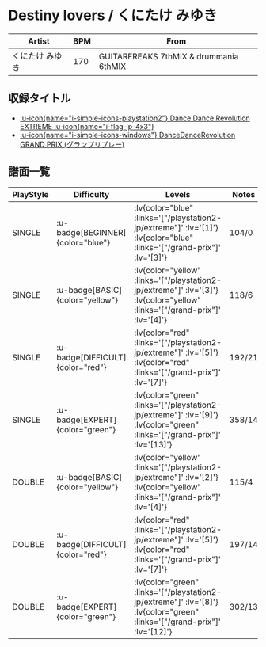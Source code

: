 # Destiny lovers / くにたけ みゆき

|Artist|BPM|From|
|------|---|----|
|くにたけ みゆき|170|GUITARFREAKS 7thMIX & drummania 6thMIX|

## 収録タイトル

- [ :u-icon{name="i-simple-icons-playstation2"} Dance Dance Revolution EXTREME :u-icon{name="i-flag-jp-4x3"} ](/playstation2-jp/extreme)
- [ :u-icon{name="i-simple-icons-windows"} DanceDanceRevolution GRAND PRIX (グランプリプレー)](/grand-prix)

## 譜面一覧

|PlayStyle|Difficulty|Levels|Notes|Movie|
|---------|----------|------|-----|-----|
|SINGLE| :u-badge[BEGINNER]{color="blue"} | :lv{color="blue" :links='["/playstation2-jp/extreme"]' :lv='[1]'}  :lv{color="blue" :links='["/grand-prix"]' :lv='[3]'} |104/0||
|SINGLE| :u-badge[BASIC]{color="yellow"} | :lv{color="yellow" :links='["/playstation2-jp/extreme"]' :lv='[3]'}  :lv{color="yellow" :links='["/grand-prix"]' :lv='[4]'} |118/6||
|SINGLE| :u-badge[DIFFICULT]{color="red"} | :lv{color="red" :links='["/playstation2-jp/extreme"]' :lv='[5]'}  :lv{color="red" :links='["/grand-prix"]' :lv='[7]'} |192/21||
|SINGLE| :u-badge[EXPERT]{color="green"} | :lv{color="green" :links='["/playstation2-jp/extreme"]' :lv='[9]'}  :lv{color="green" :links='["/grand-prix"]' :lv='[13]'} |358/14||
|DOUBLE| :u-badge[BASIC]{color="yellow"} | :lv{color="yellow" :links='["/playstation2-jp/extreme"]' :lv='[2]'}  :lv{color="yellow" :links='["/grand-prix"]' :lv='[4]'} |115/4||
|DOUBLE| :u-badge[DIFFICULT]{color="red"} | :lv{color="red" :links='["/playstation2-jp/extreme"]' :lv='[5]'}  :lv{color="red" :links='["/grand-prix"]' :lv='[7]'} |197/14||
|DOUBLE| :u-badge[EXPERT]{color="green"} | :lv{color="green" :links='["/playstation2-jp/extreme"]' :lv='[8]'}  :lv{color="green" :links='["/grand-prix"]' :lv='[12]'} |302/13||
